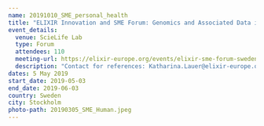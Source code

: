 ```yaml
---
name: 20191010_SME_personal_health
title: "ELIXIR Innovation and SME Forum: Genomics and Associated Data in National Healthcare Initiatives"
event_details: 
  venue: ScieLife Lab
  type: Forum
  attendees: 110
  meeting-url: https://elixir-europe.org/events/elixir-sme-forum-sweden
  description: "Contact for references: Katharina.Lauer@elixir-europe.org"
dates: 5 May 2019
start_date: 2019-05-03
end_date: 2019-06-03
country: Sweden
city: Stockholm
photo-path: 20190305_SME_Human.jpeg
---
```


<!-- For description I would do categories: Venue,Type of event, Attendees, Photogallery, Reference contact >